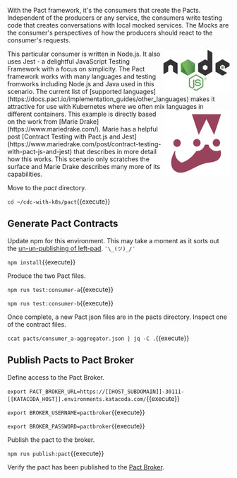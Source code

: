 With the Pact framework, it's the consumers that create the Pacts. Independent of the producers or any service, the consumers write testing code that creates conversations with local mocked services. The Mocks are the consumer's perspectives of how the producers should react to the consumer's requests.

<img align="right" src="./assets/nodejs.png" width="150">
This particular consumer is written in Node.js. It also uses Jest - a delightful JavaScript Testing Framework with a focus on simplicity. The Pact framework works with many languages and testing fromworks including Node.js and Java used in this scenario. The current list of [supported languages](https://docs.pact.io/implementation_guides/other_languages) makes it attractive for use with Kubernetes where we often mix languages in different containers.

<img align="right" src="./assets/jest.png" width="150">
This example is directly based on the work from [Marie Drake](https://www.mariedrake.com/). Marie has a helpful post [Contract Testing with Pact.js and Jest](https://www.mariedrake.com/post/contract-testing-with-pact-js-and-jest) that describes in more detail how this works. This scenario only scratches the surface and Marie Drake describes many more of its capabilities.

Move to the _pact_ directory.

`cd ~/cdc-with-k8s/pact`{{execute}}

## Generate Pact Contracts

Update npm for this environment. This may take a moment as it sorts out the [un-un-publishing of left-pad](https://www.theregister.com/2016/03/23/npm_left_pad_chaos/). `¯\_(ツ)_/¯`

`npm install`{{execute}}

Produce the two Pact files.

`npm run test:consumer-a`{{execute}}

`npm run test:consumer-b`{{execute}}

Once complete, a new Pact json files are in the pacts directory. Inspect one of the contract files.

`ccat pacts/consumer_a-aggregator.json | jq -C .`{{execute}}

## Publish Pacts to Pact Broker

Define access to the Pact Broker.

`export PACT_BROKER_URL=https://[[HOST_SUBDOMAIN]]-30111-[[KATACODA_HOST]].environments.katacoda.com/`{{execute}}

`export BROKER_USERNAME=pactbroker`{{execute}}

`export BROKER_PASSWORD=pactbroker`{{execute}}

Publish the pact to the broker.

`npm run publish:pact`{{execute}}

Verify the pact has been published to the [Pact Broker](https://[[HOST_SUBDOMAIN]]-30111-[[KATACODA_HOST]].environments.katacoda.com/).
